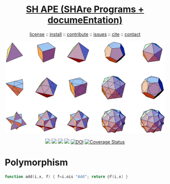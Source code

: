 <a name=top>
<h1 align=center>
   <a href="https://github.com/timm/blob/master/shape/README.md#top">
     SH APE (SHAre Programs + documeEntation)
   </a>
</h1>
<p align=center>
   <a href="https://github.com/timm/shape/blob/master/LICENSE">license</a>
   :: <a href="https://github.com/timm/shape/blob/master/INSTALL.md#top">install</a>
   :: <a href="https://github.com/timm/shape/blob/master/CODE_OF_CONDUCT.md#top">contribute</a>
   :: <a href="https://github.com/timm/shape/issues">issues</a>
   :: <a href="https://github.com/timm/shape/blob/master/CITATION.md#top">cite</a>
   :: <a href="https://github.com/timm/shape/blob/master/CONTACT.md#top">contact</a>
</p>
<p align=center>
   <img width=600 src="https://github.com/timm/misc/blob/master/odd/etc/img/solidgallery.gif">
</p>
<p align=center>
   <img src="https://img.shields.io/badge/language-lua-orange">
   <img src="https://img.shields.io/badge/purpose-ai,se-blueviolet">
   <img src="https://img.shields.io/badge/platform-mac,*nux-informational">
   <a href="https://travis-ci.org/github/sehero/lua"> <img src="https://travis-ci.org/timm/shape.svg?branch=master"></a>
   <a href="https://zenodo.org/badge/latestdoi/263210595"> <img src="https://zenodo.org/badge/263210595.svg" alt="DOI"></a>
   <a href='https://coveralls.io/github/aiez/lua?branch=master'><img src='https://coveralls.io/repos/github/timm/shape/badge.svg?branch=master' alt='Coverage Status' /></a>
</p>

# Polymorphism

```awk
function add(i,x, f) { f=i.ois "Add"; return @f(i,x) }
```
